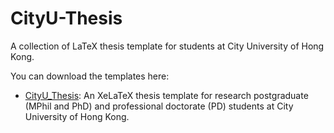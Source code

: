 # CityU-Thesis

A collection of LaTeX thesis template for students at City University of Hong Kong.


You can download the templates here:
- [CityU_Thesis](https://github.com/huwan/CityU_Thesis): An XeLaTeX thesis template for research postgraduate (MPhil and PhD) and professional doctorate (PD) students at City University of Hong Kong.
